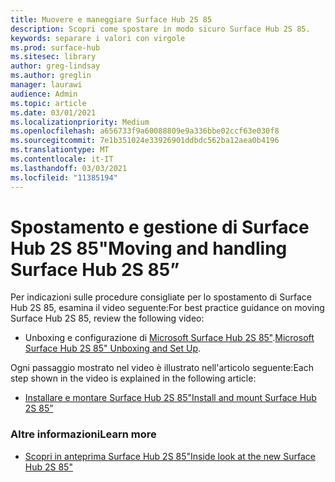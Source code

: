 ```yaml
---
title: Muovere e maneggiare Surface Hub 2S 85
description: Scopri come spostare in modo sicuro Surface Hub 2S 85.
keywords: separare i valori con virgole
ms.prod: surface-hub
ms.sitesec: library
author: greg-lindsay
ms.author: greglin
manager: laurawi
audience: Admin
ms.topic: article
ms.date: 03/01/2021
ms.localizationpriority: Medium
ms.openlocfilehash: a656733f9a60088809e9a336bbe02ccf63e030f8
ms.sourcegitcommit: 7e1b351024e33926901ddbdc562ba12aea0b4196
ms.translationtype: MT
ms.contentlocale: it-IT
ms.lasthandoff: 03/03/2021
ms.locfileid: "11385194"
---
```

# <a name="moving-and-handling-surface-hub-2s-85"></a><span data-ttu-id="fe724-104">Spostamento e gestione di Surface Hub 2S 85"</span><span class="sxs-lookup"><span data-stu-id="fe724-104">Moving and handling Surface Hub 2S 85”</span></span>

<span data-ttu-id="fe724-105">Per indicazioni sulle procedure consigliate per lo spostamento di Surface Hub 2S 85, esamina il video seguente:</span><span class="sxs-lookup"><span data-stu-id="fe724-105">For best practice guidance on moving Surface Hub 2S 85, review the following video:</span></span> 
- <span data-ttu-id="fe724-106">Unboxing e configurazione di [Microsoft Surface Hub 2S 85"](https://www.microsoft.com/zh-cn/videoplayer/embed/RE4MRqV).</span><span class="sxs-lookup"><span data-stu-id="fe724-106">[Microsoft Surface Hub 2S 85" Unboxing and Set Up](https://www.microsoft.com/zh-cn/videoplayer/embed/RE4MRqV).</span></span> 

<span data-ttu-id="fe724-107">Ogni passaggio mostrato nel video è illustrato nell'articolo seguente:</span><span class="sxs-lookup"><span data-stu-id="fe724-107">Each step shown in the video is explained in the following article:</span></span>

- [<span data-ttu-id="fe724-108">Installare e montare Surface Hub 2S 85"</span><span class="sxs-lookup"><span data-stu-id="fe724-108">Install and mount Surface Hub 2S 85”</span></span>](surface-hub-2s-85-install-mount.md)

### <a name="learn-more"></a><span data-ttu-id="fe724-109">Altre informazioni</span><span class="sxs-lookup"><span data-stu-id="fe724-109">Learn more</span></span>

- [<span data-ttu-id="fe724-110">Scopri in anteprima Surface Hub 2S 85"</span><span class="sxs-lookup"><span data-stu-id="fe724-110">Inside look at the new Surface Hub 2S 85"</span></span>](https://techcommunity.microsoft.com/t5/surface-it-pro-blog/inside-look-at-the-new-surface-hub-2s-85/ba-p/1721773)

